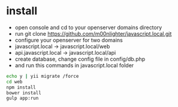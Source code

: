 # install
- open console and cd to your openserver domains directory
- run git clone https://github.com/m00nlighter/javascript.local.git
- configure your openserver for two domains
- javascript.local -> javascript.local/web
- api.javascript.local -> javascript.local/api
- create database, change config file in config/db.php
- and run this commands in javascript.local folder

```sh
echo y | yii migrate /force
cd web
npm install
bower install
gulp app:run

```

